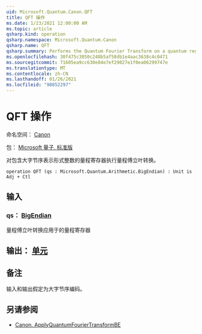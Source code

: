 ```yaml
---
uid: Microsoft.Quantum.Canon.QFT
title: QFT 操作
ms.date: 1/23/2021 12:00:00 AM
ms.topic: article
qsharp.kind: operation
qsharp.namespace: Microsoft.Quantum.Canon
qsharp.name: QFT
qsharp.summary: Performs the Quantum Fourier Transform on a quantum register containing an integer in the big-endian representation.
ms.openlocfilehash: 30f475c3850c248b5af58db1e4aac3638c4c0471
ms.sourcegitcommit: 71605ea9cc630e84e7ef29027e1f0ea06299747e
ms.translationtype: MT
ms.contentlocale: zh-CN
ms.lasthandoff: 01/26/2021
ms.locfileid: "98852297"
---
```

# <a name="qft-operation"></a>QFT 操作

命名空间： [Canon](xref:Microsoft.Quantum.Canon)

包： [Microsoft 量子. 标准版](https://nuget.org/packages/Microsoft.Quantum.Standard)


对包含大字节序表示形式整数的量程寄存器执行量程傅立叶转换。

```qsharp
operation QFT (qs : Microsoft.Quantum.Arithmetic.BigEndian) : Unit is Adj + Ctl
```


## <a name="input"></a>输入

### <a name="qs--bigendian"></a>qs： [BigEndian](xref:Microsoft.Quantum.Arithmetic.BigEndian)

量程傅立叶转换应用于的量程寄存器



## <a name="output--unit"></a>输出： [单元](xref:microsoft.quantum.lang-ref.unit)



## <a name="remarks"></a>备注

输入和输出假定为大字节序编码。

## <a name="see-also"></a>另请参阅

- [Canon. ApplyQuantumFourierTransformBE](xref:Microsoft.Quantum.Canon.ApplyQuantumFourierTransformBE)